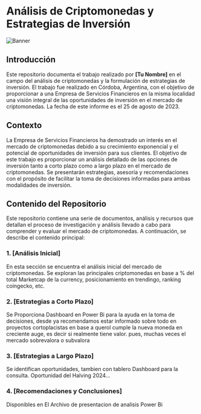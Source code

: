 # Análisis de Criptomonedas y Estrategias de Inversión

![Banner](https://www.bbva.com/wp-content/uploads/2022/03/BBVA-2022-Criptomoneda-1024x629.jpg)

## Introducción

Este repositorio documenta el trabajo realizado por **[Tu Nombre]** en el campo del análisis de criptomonedas y la formulación de estrategias de inversión. El trabajo fue realizado en Córdoba, Argentina, con el objetivo de proporcionar a una Empresa de Servicios Financieros en la misma localidad una visión integral de las oportunidades de inversión en el mercado de criptomonedas. La fecha de este informe es el 25 de agosto de 2023.

## Contexto

La Empresa de Servicios Financieros ha demostrado un interés en el mercado de criptomonedas debido a su crecimiento exponencial y el potencial de oportunidades de inversión para sus clientes. El objetivo de este trabajo es proporcionar un análisis detallado de las opciones de inversión tanto a corto plazo como a largo plazo en el mercado de criptomonedas. Se presentarán estrategias, asesoría y recomendaciones con el propósito de facilitar la toma de decisiones informadas para ambas modalidades de inversión.

## Contenido del Repositorio

Este repositorio contiene una serie de documentos, análisis y recursos que detallan el proceso de investigación y análisis llevado a cabo para comprender y evaluar el mercado de criptomonedas. A continuación, se describe el contenido principal:

### 1. [Análisis Inicial]

En esta sección se encuentra el análisis inicial del mercado de criptomonedas. Se exploran las principales criptomonedas en base a % del total Marketcap de la currency, posicionamiento en trendingo, ranking coingecko, etc.

### 2. [Estrategias a Corto Plazo]

Se Proporciona Dashboard en Power Bi para la ayuda en la toma de decisiones, desde ya recomendamos estar informado sobre todo en proyectos cortoplacistas en base a querol cumple la nueva moneda en creciente auge, es decir si realmente tiene valor. pues, muchas veces el mercado sobrevalora o subvalora

### 3. [Estrategias a Largo Plazo]

Se identifican oportunidades, tambien con tablero Dashboard para la consulta. Oportunidad del Halving 2024...

### 4. [Recomendaciones y Conclusiones]

Disponibles en El Archivo de presentacion de analisis Power Bi